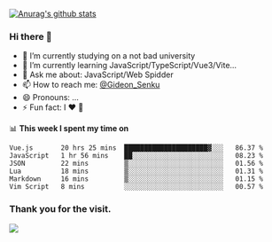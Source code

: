 [![Anurag's github stats](https://github-readme-stats.vercel.app/api?username=gideonsenku)](https://github.com/anuraghazra/github-readme-stats)
### Hi there 👋
- 🔭 I’m currently studying on a not bad university 
- 🌱 I’m currently learning JavaScript/TypeScript/Vue3/Vite...
- 💬 Ask me about: JavaScript/Web Spidder 
- 📫 How to reach me: [@Gideon_Senku](https://t.me/Gideon_Senku)
- 😄 Pronouns: ...
- ⚡ Fun fact: I ❤️ 🎵

📊 **This week I spent my time on**
<!--START_SECTION:waka-->

```text
Vue.js       20 hrs 25 mins  █████████████████████▓░░░   86.37 %
JavaScript   1 hr 56 mins    ██░░░░░░░░░░░░░░░░░░░░░░░   08.23 %
JSON         22 mins         ▒░░░░░░░░░░░░░░░░░░░░░░░░   01.56 %
Lua          18 mins         ▒░░░░░░░░░░░░░░░░░░░░░░░░   01.31 %
Markdown     16 mins         ▒░░░░░░░░░░░░░░░░░░░░░░░░   01.15 %
Vim Script   8 mins          ░░░░░░░░░░░░░░░░░░░░░░░░░   00.57 %
```

<!--END_SECTION:waka-->


### Thank you for the visit.
![](http://profile-counter.glitch.me/gideonsenku/count.svg)
<!--
**GideonSenku/GideonSenku** is a ✨ _special_ ✨ repository because its `README.md` (this file) appears on your GitHub profile.

Here are some ideas to get you started:

- 🔭 I’m currently working on ...
- 🌱 I’m currently learning ...
- 👯 I’m looking to collaborate on ...
- 🤔 I’m looking for help with ...
- 💬 Ask me about ...
- 📫 How to reach me: ...
- 😄 Pronouns: ...
- ⚡ Fun fact: ...
-->
